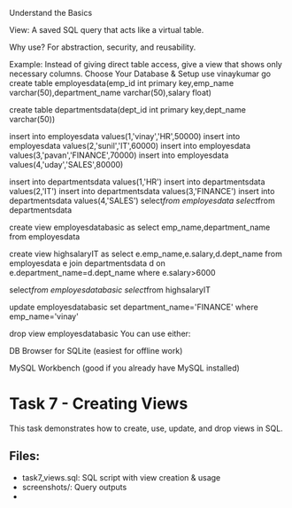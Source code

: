 Understand the Basics

View: A saved SQL query that acts like a virtual table.

Why use? For abstraction, security, and reusability.

Example: Instead of giving direct table access, give a view that shows only necessary columns.
Choose Your Database & Setup
use vinaykumar
go
create table employesdata(emp_id int primary key,emp_name varchar(50),department_name varchar(50),salary float)

create table departmentsdata(dept_id int primary key,dept_name varchar(50))

insert into employesdata values(1,'vinay','HR',50000)
insert into employesdata values(2,'sunil','IT',60000)
insert into employesdata values(3,'pavan','FINANCE',70000)
insert into employesdata values(4,'uday','SALES',80000)

insert into departmentsdata values(1,'HR')
insert into departmentsdata values(2,'IT')
insert into departmentsdata values(3,'FINANCE')
insert into departmentsdata values(4,'SALES')
select*from employesdata
select*from departmentsdata

create view employesdatabasic as 
select emp_name,department_name from employesdata

create view highsalaryIT as 
select e.emp_name,e.salary,d.dept_name from employesdata e join departmentsdata d on e.department_name=d.dept_name where e.salary>6000

select*from employesdatabasic
select*from highsalaryIT

update employesdatabasic set department_name='FINANCE' where emp_name='vinay'

drop view employesdatabasic
You can use either:

DB Browser for SQLite (easiest for offline work)

MySQL Workbench (good if you already have MySQL installed)

# Task 7 - Creating Views
This task demonstrates how to create, use, update, and drop views in SQL.
## Files:
- task7_views.sql: SQL script with view creation & usage
- screenshots/: Query outputs
-
